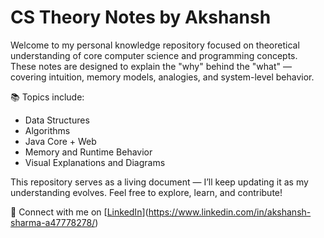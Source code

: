 # CS Theory Notes by Akshansh

Welcome to my personal knowledge repository focused on theoretical understanding of core computer science and programming concepts. These notes are designed to explain the "why" behind the "what" — covering intuition, memory models, analogies, and system-level behavior.

📚 Topics include:
- Data Structures
- Algorithms
- Java Core + Web
- Memory and Runtime Behavior
- Visual Explanations and Diagrams

This repository serves as a living document — I’ll keep updating it as my understanding evolves. Feel free to explore, learn, and contribute!

🔗 Connect with me on [[LinkedIn](your-profile-link)](https://www.linkedin.com/in/akshansh-sharma-a47778278/)

